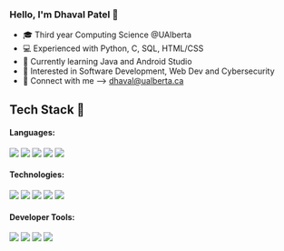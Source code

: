 ### Hello, I'm Dhaval Patel 👋

- 🎓 Third year Computing Science @UAlberta
- 💻 Experienced with Python, C, SQL, HTML/CSS
- 🎯 Currently learning Java and Android Studio
- 🔎 Interested in Software Development, Web Dev and Cybersecurity
- 🙌 Connect with me --> dhaval@ualberta.ca

## Tech Stack 🔧
#### Languages:
![](https://img.shields.io/badge/Code-Python-informational?style=flat&logo=python&logoColor=ffdd54&color=3670A0)
![](https://img.shields.io/badge/Code-Java-informational?style=flat&logo=java&logoColor=white&color=%23ED8B00)
![](https://img.shields.io/badge/Code-C-informational%3Fstyle%3Dflat%26logo%3D%26logoColor%3Dwhite%26color%3D%252300599C)
![](https://img.shields.io/badge/Code-SQL-informational?style=flat&logo=sql&logoColor=white&color=CC2927)
![](https://img.shields.io/badge/Code-HTML/CSS-informational?style=flat&logo=html5&logoColor=white&color=E34F26)

#### Technologies:
![](https://img.shields.io/badge/Testing-JUnit-informational?style=flat&logo=junit5&logoColor=white&color=25A162)
![](https://img.shields.io/badge/Database-MongoDB-informational?style=flat&logo=mongodb&logoColor=white&color=%2361DAFB)
![](https://img.shields.io/badge/Database-Firebase-informational?style=flat&logo=firebase&logoColor=white&color=F7DF1E)
![](https://img.shields.io/badge/Framework-Material_UI-informational?style=flat&logo=material-ui&logoColor=white&color=0081CB)
![](https://img.shields.io/badge/API-REST-informational?style=flat&logo=rest&logoColor=white&color=DD0031)

#### Developer Tools:
![](https://img.shields.io/badge/Version_Control-Git-informational?style=flat&logo=git&logoColor=white&color=%23F05033)
![](https://img.shields.io/badge/OS-Linux-informational?style=flat&logo=linux&logoColor=black&color=FCC624)
![](https://img.shields.io/badge/CI-Github_Actions-informational?style=flat&logo=github-actions&logoColor=white&color=2088FF)
![](https://img.shields.io/badge/Methodology-Agile%2FScrum-informational?style=flat&logo=agile&logoColor=white&color=%23430098)
